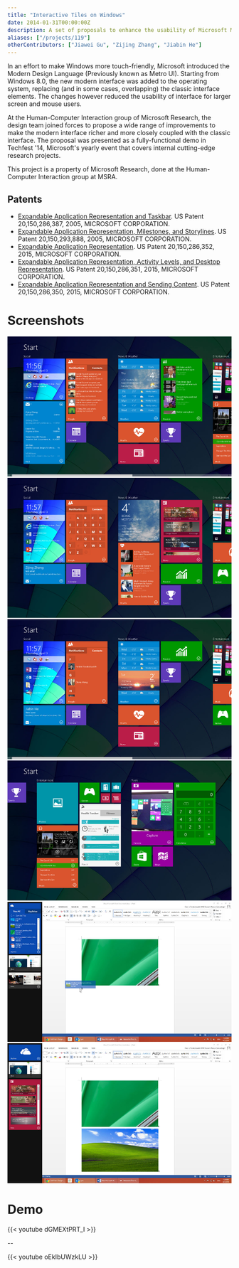 ```yaml
---
title: "Interactive Tiles on Windows"
date: 2014-01-31T00:00:00Z
description: A set of proposals to enhance the usability of Microsoft Modern Design Language (Metro UI) on Windows devices.
aliases: ["/projects/119"]
otherContributors: ["Jiawei Gu", "Zijing Zhang", "Jiabin He"]
---
```


In an effort to make Windows more touch-friendly, Microsoft introduced the Modern Design Language (Previously known as Metro UI). Starting from Windows 8.0, the new modern interface was added to the operating system, replacing (and in some cases, overlapping) the classic interface elements. The changes however reduced the usability of interface for larger screen and mouse users.

At the Human-Computer Interaction group of Microsoft Research, the design team joined forces to propose a wide range of improvements to make the modern interface richer and more closely coupled with the classic interface. The proposal was presented as a fully-functional demo in Techfest '14, Microsoft's yearly event that covers internal cutting-edge research projects.

This project is a property of Microsoft Research, done at the Human-Computer Interaction group at MSRA.

## Patents

-   [Expandable Application Representation and Taskbar](http://www.freepatentsonline.com/y2015/0286387.html). US Patent 20,150,286,387, 2005, MICROSOFT CORPORATION.
-   [Expandable Application Representation, Milestones, and Storylines](http://www.freepatentsonline.com/y2015/0293888.html). US Patent 20,150,293,888,  2005,  MICROSOFT CORPORATION.
-   [Expandable Application Representation](http://www.freepatentsonline.com/y2015/0286352.html). US Patent 20,150,286,352, 2015, MICROSOFT CORPORATION.
-   [Expandable Application Representation, Activity Levels, and Desktop Representation](http://www.freepatentsonline.com/y2015/0286351.html). US Patent 20,150,286,351, 2015, MICROSOFT CORPORATION.
-   [Expandable Application Representation and Sending Content](http://www.freepatentsonline.com/y2015/0286350.html). US Patent 20,150,286,350, 2015, MICROSOFT CORPORATION.

# Screenshots
![](Screenshot-1.jpg)
![](Screenshot-2.jpg)
![](Screenshot-3.jpg)
![](Screenshot-4.jpg)
![](Screenshot-5.jpg)
![](Screenshot-6.jpg)

# Demo
<!-- https://www.youtube.com/watch?v=dGMEXtPRT_I -->
{{< youtube dGMEXtPRT_I >}}

--
<!-- https://www.youtube.com/watch?v=oEkIbUWzkLU -->
{{< youtube oEkIbUWzkLU >}}